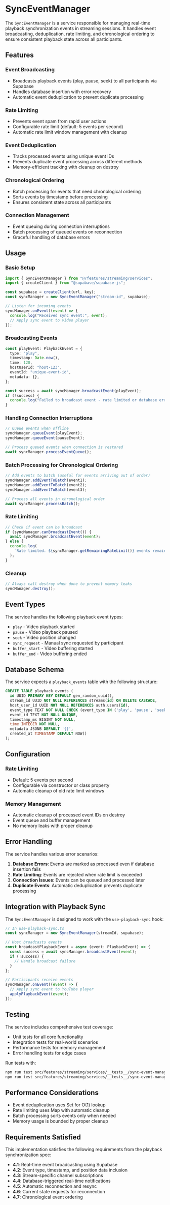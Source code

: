 # SyncEventManager

The `SyncEventManager` is a service responsible for managing real-time playback synchronization events in streaming sessions. It handles event broadcasting, deduplication, rate limiting, and chronological ordering to ensure consistent playback state across all participants.

## Features

### Event Broadcasting

- Broadcasts playback events (play, pause, seek) to all participants via Supabase
- Handles database insertion with error recovery
- Automatic event deduplication to prevent duplicate processing

### Rate Limiting

- Prevents event spam from rapid user actions
- Configurable rate limit (default: 5 events per second)
- Automatic rate limit window management with cleanup

### Event Deduplication

- Tracks processed events using unique event IDs
- Prevents duplicate event processing across different methods
- Memory-efficient tracking with cleanup on destroy

### Chronological Ordering

- Batch processing for events that need chronological ordering
- Sorts events by timestamp before processing
- Ensures consistent state across all participants

### Connection Management

- Event queuing during connection interruptions
- Batch processing of queued events on reconnection
- Graceful handling of database errors

## Usage

### Basic Setup

```typescript
import { SyncEventManager } from "@/features/streaming/services";
import { createClient } from "@supabase/supabase-js";

const supabase = createClient(url, key);
const syncManager = new SyncEventManager("stream-id", supabase);

// Listen for incoming events
syncManager.onEvent((event) => {
  console.log("Received sync event:", event);
  // Apply sync event to video player
});
```

### Broadcasting Events

```typescript
const playEvent: PlaybackEvent = {
  type: "play",
  timestamp: Date.now(),
  time: 120,
  hostUserId: "host-123",
  eventId: "unique-event-id",
  metadata: {},
};

const success = await syncManager.broadcastEvent(playEvent);
if (!success) {
  console.log("Failed to broadcast event - rate limited or database error");
}
```

### Handling Connection Interruptions

```typescript
// Queue events when offline
syncManager.queueEvent(playEvent);
syncManager.queueEvent(pauseEvent);

// Process queued events when connection is restored
await syncManager.processEventQueue();
```

### Batch Processing for Chronological Ordering

```typescript
// Add events to batch (useful for events arriving out of order)
syncManager.addEventToBatch(event1);
syncManager.addEventToBatch(event2);
syncManager.addEventToBatch(event3);

// Process all events in chronological order
await syncManager.processBatch();
```

### Rate Limiting

```typescript
// Check if event can be broadcast
if (syncManager.canBroadcastEvent()) {
  await syncManager.broadcastEvent(event);
} else {
  console.log(
    `Rate limited. ${syncManager.getRemainingRateLimit()} events remaining`
  );
}
```

### Cleanup

```typescript
// Always call destroy when done to prevent memory leaks
syncManager.destroy();
```

## Event Types

The service handles the following playback event types:

- `play` - Video playback started
- `pause` - Video playback paused
- `seek` - Video position changed
- `sync_request` - Manual sync requested by participant
- `buffer_start` - Video buffering started
- `buffer_end` - Video buffering ended

## Database Schema

The service expects a `playback_events` table with the following structure:

```sql
CREATE TABLE playback_events (
  id UUID PRIMARY KEY DEFAULT gen_random_uuid(),
  stream_id UUID NOT NULL REFERENCES streams(id) ON DELETE CASCADE,
  host_user_id UUID NOT NULL REFERENCES auth.users(id),
  event_type TEXT NOT NULL CHECK (event_type IN ('play', 'pause', 'seek', 'sync_request', 'buffer_start', 'buffer_end')),
  event_id TEXT NOT NULL UNIQUE,
  timestamp_ms BIGINT NOT NULL,
  time INTEGER NOT NULL,
  metadata JSONB DEFAULT '{}',
  created_at TIMESTAMP DEFAULT NOW()
);
```

## Configuration

### Rate Limiting

- Default: 5 events per second
- Configurable via constructor or class property
- Automatic cleanup of old rate limit windows

### Memory Management

- Automatic cleanup of processed event IDs on destroy
- Event queue and buffer management
- No memory leaks with proper cleanup

## Error Handling

The service handles various error scenarios:

1. **Database Errors**: Events are marked as processed even if database insertion fails
2. **Rate Limiting**: Events are rejected when rate limit is exceeded
3. **Connection Issues**: Events can be queued and processed later
4. **Duplicate Events**: Automatic deduplication prevents duplicate processing

## Integration with Playback Sync

The `SyncEventManager` is designed to work with the `use-playback-sync` hook:

```typescript
// In use-playback-sync.ts
const syncManager = new SyncEventManager(streamId, supabase);

// Host broadcasts events
const broadcastPlaybackEvent = async (event: PlaybackEvent) => {
  const success = await syncManager.broadcastEvent(event);
  if (!success) {
    // Handle broadcast failure
  }
};

// Participants receive events
syncManager.onEvent((event) => {
  // Apply sync event to YouTube player
  applyPlaybackEvent(event);
});
```

## Testing

The service includes comprehensive test coverage:

- Unit tests for all core functionality
- Integration tests for real-world scenarios
- Performance tests for memory management
- Error handling tests for edge cases

Run tests with:

```bash
npm run test src/features/streaming/services/__tests__/sync-event-manager.test.ts
npm run test src/features/streaming/services/__tests__/sync-event-manager.integration.test.ts
```

## Performance Considerations

- Event deduplication uses Set for O(1) lookup
- Rate limiting uses Map with automatic cleanup
- Batch processing sorts events only when needed
- Memory usage is bounded by proper cleanup

## Requirements Satisfied

This implementation satisfies the following requirements from the playback synchronization spec:

- **4.1**: Real-time event broadcasting using Supabase
- **4.2**: Event type, timestamp, and position data inclusion
- **4.3**: Stream-specific channel subscriptions
- **4.4**: Database-triggered real-time notifications
- **4.5**: Automatic reconnection and resync
- **4.6**: Current state requests for reconnection
- **4.7**: Chronological event ordering
